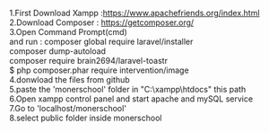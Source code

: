 1.First Download Xampp :https://www.apachefriends.org/index.html
<br>
2.Download Composer : https://getcomposer.org/
<br>
3.Open Command Prompt(cmd)
<br>
and run : composer global require laravel/installer
<br>
composer dump-autoload
<br>
composer require brain2694/laravel-toastr
<br>
$ php composer.phar require intervention/image
<br>
4.donwload the files from github
<br>
5.paste the 'monerschool' folder in "C:\xampp\htdocs" this path
<br>
6.Open xampp control panel and start apache and mySQL service
<br>
7.Go to 'localhost/monerschool'
<br>
8.select public folder inside monerschool
